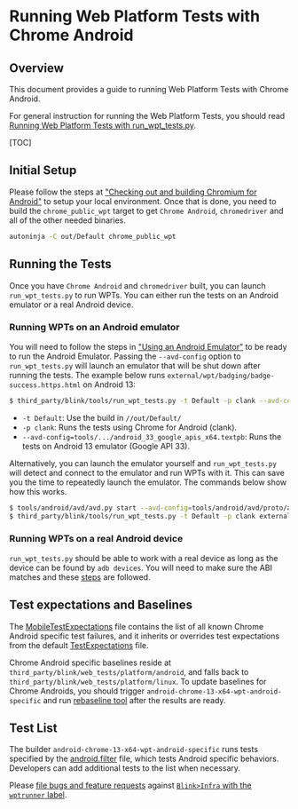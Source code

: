 # Running Web Platform Tests with Chrome Android

## Overview

This document provides a guide to running Web Platform Tests with Chrome Android.

For general instruction for running the Web Platform Tests, you should read [Running Web Platform Tests with run_wpt_tests.py](./run_web_platform_tests.md).

[TOC]

## Initial Setup

Please follow the steps at ["Checking out and building Chromium for Android"](/docs/android_build_instructions.md) to
setup your local environment. Once that is done, you need to build the
`chrome_public_wpt` target to get `Chrome Android`, `chromedriver` and all of
the other needed binaries.

```bash
autoninja -C out/Default chrome_public_wpt
```

## Running the Tests

Once you have `Chrome Android` and `chromedriver` built, you can launch
`run_wpt_tests.py` to run WPTs. You can either run the tests on an Android
emulator or a real Android device.

### Running WPTs on an Android emulator

You will need to follow the steps in ["Using an Android Emulator"](/docs/android_emulator.md) to be ready
to run the Android Emulator. Passing the `--avd-config` option to `run_wpt_tests.py` will launch an emulator
that will be shut down after running the tests. The example below runs
`external/wpt/badging/badge-success.https.html` on Android 13:

```bash
$ third_party/blink/tools/run_wpt_tests.py -t Default -p clank --avd-config=tools/android/avd/proto/android_33_google_apis_x64.textpb external/wpt/badging/badge-success.https.html
```

* `-t Default`: Use the build in `//out/Default/`
* `-p clank`: Runs the tests using Chrome for Android (clank).
* `--avd-config=tools/.../android_33_google_apis_x64.textpb`: Runs the tests on Android 13 emulator (Google API 33).

Alternatively, you can launch the emulator yourself and `run_wpt_tests.py` will
detect and connect to the emulator and run WPTs with it. This can save you the
time to repeatedly launch the emulator. The commands below show how this works.

```bash
$ tools/android/avd/avd.py start --avd-config=tools/android/avd/proto/android_33_google_apis_x64.textpb
$ third_party/blink/tools/run_wpt_tests.py -t Default -p clank external/wpt/badging/badge-success.https.html
```

### Running WPTs on a real Android device

`run_wpt_tests.py` should be able to work with a real device as long as the
device can be found by `adb devices`. You will need to make sure the ABI matches
and these
[steps](/docs/android_build_instructions.md#installing-and-running-chromium-on-a-device)
are followed.

## Test expectations and Baselines

The
[MobileTestExpectations](../../third_party/blink/web_tests/MobileTestExpectations) file contains the list of all known Chrome Android
specific test failures, and it inherits or overrides test expectations from the default [TestExpectations](../../third_party/blink/web_tests/TestExpectations) file.

Chrome Android specific baselines reside at `third_party/blink/web_tests/platform/android`, and
falls back to `third_party/blink/web_tests/platform/linux`. To update baselines for Chrome Androids,
you should trigger `android-chrome-13-x64-wpt-android-specific` and run [rebaseline tool](./web_test_expectations.md#How-to-rebaseline) after the results are ready.

## Test List

The builder `android-chrome-13-x64-wpt-android-specific` runs tests specified by the [android.filter](../../third_party/blink/web_tests/TestLists/android.filter) file, which tests Android specific behaviors. Developers can add additional tests to the list when necessary.

Please [file bugs and feature requests](https://crbug.com/new) against
[`Blink>Infra` with the `wptrunner`
label](https://bugs.chromium.org/p/chromium/issues/list?q=component%3ABlink%3EInfra%20label%3Awptrunner&can=2).
